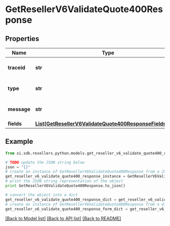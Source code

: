 # GetResellerV6ValidateQuote400Response


## Properties

Name | Type | Description | Notes
------------ | ------------- | ------------- | -------------
**traceid** | **str** | Unique Id to identify error. | [optional] 
**type** | **str** | Describes the type of the error. | [optional] 
**message** | **str** | A detailed error message. | [optional] 
**fields** | [**List[GetResellerV6ValidateQuote400ResponseFieldsInner]**](GetResellerV6ValidateQuote400ResponseFieldsInner.md) |  | [optional] 

## Example

```python
from xi.sdk.resellers.python.models.get_reseller_v6_validate_quote400_response import GetResellerV6ValidateQuote400Response

# TODO update the JSON string below
json = "{}"
# create an instance of GetResellerV6ValidateQuote400Response from a JSON string
get_reseller_v6_validate_quote400_response_instance = GetResellerV6ValidateQuote400Response.from_json(json)
# print the JSON string representation of the object
print GetResellerV6ValidateQuote400Response.to_json()

# convert the object into a dict
get_reseller_v6_validate_quote400_response_dict = get_reseller_v6_validate_quote400_response_instance.to_dict()
# create an instance of GetResellerV6ValidateQuote400Response from a dict
get_reseller_v6_validate_quote400_response_form_dict = get_reseller_v6_validate_quote400_response.from_dict(get_reseller_v6_validate_quote400_response_dict)
```
[[Back to Model list]](../README.md#documentation-for-models) [[Back to API list]](../README.md#documentation-for-api-endpoints) [[Back to README]](../README.md)


